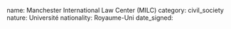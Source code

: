 name: Manchester International Law Center (MILC)
category: civil_society
nature:  Université
nationality: Royaume-Uni
date_signed:
    